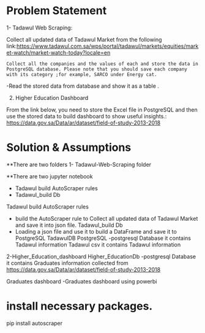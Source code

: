# Problem Statement
1- Tadawul Web Scraping:

  Collect all updated data of Tadawul Market from the following link:https://www.tadawul.com.sa/wps/portal/tadawul/markets/equities/market-watch/market-watch-today?locale=en

    Collect all the companies and the values of each and store the data in PostgreSQL database. Please note that you should save each company with its category ;for example, SARCO under Energy cat.

  -Read the stored data from database and show it as a table .

2. Higher Education Dashboard

  From the link below, you need to store the Excel file in PostgreSQL and then use the stored data to build dashboard to show useful insights.: 
  https://data.gov.sa/Data/ar/dataset/field-of-study-2013-2018

# Solution & Assumptions
**There are two folders
1- Tadawul-Web-Scraping folder

  **There are two jupyter notebook
  - Tadawul build AutoScraper rules
  - Tadawul_build Db

  Tadawul build AutoScraper rules
  - build the AutoScraper rule to  Collect all updated data of Tadawul Market and save it into json file.
  Tadawul_build Db
  - Loading a json file and use it to build a DataFrame and save it to PostgreSQL
  TadawulDB
  PostgreSQL 
  -postgresql Database it contains Tadawul information
  Tadawul
  csv it contains Tadawul information 
  
2-Higher_Education_dashboard
  Higher_EducationDb
  -postgresql Database it contains Graduates information collected from https://data.gov.sa/Data/ar/dataset/field-of-study-2013-2018
  
  Graduates dashboard
  -Graduates dashboard using powerbi



# install necessary packages.

pip install autoscraper

